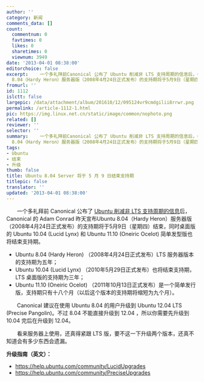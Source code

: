 ```yaml
---
author: ''
category: 新闻
comments_data: []
count:
  commentnum: 0
  favtimes: 0
  likes: 0
  sharetimes: 0
  viewnum: 3949
date: '2013-04-01 08:38:00'
editorchoice: false
excerpt: 　　一个多礼拜前Canonical 公布了 Ubuntu 削减非 LTS 支持周期的信息后，Canonical 的 Adam Conrad 昨天宣布Ubuntu
  8.04（Hardy Heron）服务器版（2008年4月24日正式发布）的支持期将于5月9日（星期四）结束，同时  ...
fromurl: ''
id: 1112
islctt: false
largepic: /data/attachment/album/201610/12/095124vr9cmdgilii8rrwr.png
permalink: /article-1112-1.html
pic: https://img.linux.net.cn/static/image/common/nophoto.png
related: []
reviewer: ''
selector: ''
summary: 　　一个多礼拜前Canonical 公布了 Ubuntu 削减非 LTS 支持周期的信息后，Canonical 的 Adam Conrad 昨天宣布Ubuntu
  8.04（Hardy Heron）服务器版（2008年4月24日正式发布）的支持期将于5月9日（星期四）结束，同时  ...
tags:
- Ubuntu
- 结束
- 升级
thumb: false
title: Ubuntu 8.04 Server 将于 5 月 9 日结束支持期
titlepic: false
translator: ''
updated: '2013-04-01 08:38:00'
---
```


　　一个多礼拜前 Canonical 公布了 [Ubuntu 削减非 LTS 支持周期的信息](thread/10160/1/1/)后，Canonical 的 Adam Conrad 昨天宣布Ubuntu 8.04（Hardy Heron）服务器版（2008年4月24日正式发布）的支持期将于5月9日（星期四）结束，同时桌面版的 Ubuntu 10.04 (Lucid Lynx) 和 Ubuntu 11.10 (Oneiric Ocelot) 简单发型版也将结束支持期。


* Ubuntu 8.04 (Hardy Heron) （2008年4月24日正式发布）LTS 服务器版本的支持期为五年；
* Ubuntu 10.04 (Lucid Lynx) （2010年5月29日正式发布）也将结束支持期，LTS 桌面版的支持期为三年；
* Ubuntu 11.10 (Oneiric Ocelot) （2011年10月13日正式发布）是一个简单发行版，支持期只有十八个月（以后这个版本的支持期将缩短为九个月）。


　　Canonical 建议在使用 Ubuntu 8.04 的用户升级到 Ubuntu 12.04 LTS (Precise Pangolin)。不过 8.04 不能直接升级到 12.04 ，所以你需要先升级到 10.04 完后在升级到 12.04。


　　看来服务器上使用，还真得紧跟 LTS 版，要不这一下升级两个版本，还真不知道会有多少东西会遗漏。


**升级指南（英文）：**


* <https://help.ubuntu.com/community/LucidUpgrades>
* <https://help.ubuntu.com/community/PreciseUpgrades>